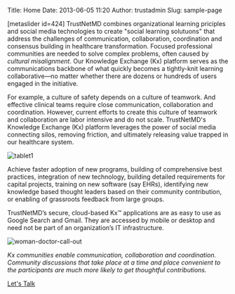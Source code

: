 Title: Home
Date: 2013-06-05 11:20
Author: trustadmin
Slug: sample-page

[metaslider id=424] TrustNetMD combines organizational learning
priciples and social media technologies to create "social learning
solutuons" that address the challenges of communication, collaboration,
coordination and consensus building in healthcare transformation.
Focused professional communities are needed to solve complex problems,
often caused by *cultural misalignment*. Our Knowledge Exchange (Kx)
platform serves as the communications backbone of what quickly becomes a
tightly-knit learning collaborative—no matter whether there are dozens
or hundreds of users engaged in the initiative.

For example, a culture of safety depends on a culture of teamwork. And
effective clinical teams require close communication, collaboration and
coordination. However, current efforts to create this culture of
teamwork and collaboration are labor intensive and do not scale.
TrustNetMD's Knowledge Exchange (Kx) platform leverages the power of
social media connecting silos, removing friction, and ultimately
releasing value trapped in our healthcare system.

![tablet1][]

Achieve faster adoption of new programs, building of comprehensive best
practices, integration of new technology, building detailed requirements
for capital projects, training on new software (say EHRs), identifying
new knowledge based thought leaders based on their community
contribution, or enabling of grassroots feedback from large groups.

TrustNetMD’s secure, cloud-based Kx™ applications are as easy to use as
Google Search and Gmail. They are accessed by mobile or desktop and need
not be part of an organization’s IT infrastructure.

![woman-doctor-call-out][]

*Kx communities enable communication, collaboration and coordination.
Community discussions that take place at a time and place convenient to
the participants are much more likely to get thoughtful contributions.*

[Let's Talk][]

  [tablet1]: http://trustnetmd.com/wp-content/uploads/2013/06/tablet1.png
  [woman-doctor-call-out]: http://trustnetmd.com/wp-content/uploads/2013/06/woman-doctor-call-out.png
  [Let's Talk]: http://trustnetmd.iti-partners.com/?page_id=24
